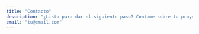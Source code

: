 ```yaml
---
title: "Contacto"
description: "¿Listo para dar el siguiente paso? Contame sobre tu proyecto."
email: "tu@email.com"
---
```

